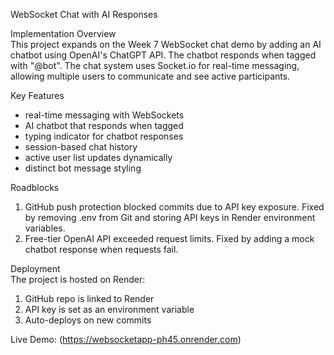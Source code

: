 WebSocket Chat with AI Responses  

Implementation Overview  
This project expands on the Week 7 WebSocket chat demo by adding an AI chatbot using OpenAI's ChatGPT API. The chatbot responds when tagged with "@bot". The chat system uses Socket.io for real-time messaging, allowing multiple users to communicate and see active participants.  

Key Features  
- real-time messaging with WebSockets  
- AI chatbot that responds when tagged  
- typing indicator for chatbot responses  
- session-based chat history  
- active user list updates dynamically  
- distinct bot message styling  

Roadblocks  
1. GitHub push protection blocked commits due to API key exposure. Fixed by removing .env from Git and storing API keys in Render environment variables.  
2. Free-tier OpenAI API exceeded request limits. Fixed by adding a mock chatbot response when requests fail.  

Deployment  
The project is hosted on Render:  
1. GitHub repo is linked to Render  
2. API key is set as an environment variable  
3. Auto-deploys on new commits  

Live Demo: (https://websocketapp-ph45.onrender.com)